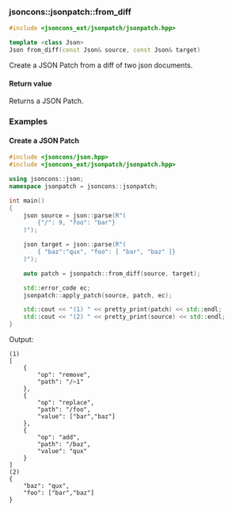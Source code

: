 ### jsoncons::jsonpatch::from_diff

```c++
#include <jsoncons_ext/jsonpatch/jsonpatch.hpp>

template <class Json>
Json from_diff(const Json& source, const Json& target)
```

Create a JSON Patch from a diff of two json documents.

#### Return value

Returns a JSON Patch.  

### Examples

#### Create a JSON Patch

```c++
#include <jsoncons/json.hpp>
#include <jsoncons_ext/jsonpatch/jsonpatch.hpp>

using jsoncons::json;
namespace jsonpatch = jsoncons::jsonpatch;

int main()
{
    json source = json::parse(R"(
        {"/": 9, "foo": "bar"}
    )");

    json target = json::parse(R"(
        { "baz":"qux", "foo": [ "bar", "baz" ]}
    )");

    auto patch = jsonpatch::from_diff(source, target);

    std::error_code ec;
    jsonpatch::apply_patch(source, patch, ec);

    std::cout << "(1) " << pretty_print(patch) << std::endl;
    std::cout << "(2) " << pretty_print(source) << std::endl;
}
```
Output:
```
(1) 
[
    {
        "op": "remove",
        "path": "/~1"
    },
    {
        "op": "replace",
        "path": "/foo",
        "value": ["bar","baz"]
    },
    {
        "op": "add",
        "path": "/baz",
        "value": "qux"
    }
]
(2) 
{
    "baz": "qux",
    "foo": ["bar","baz"]
}
```

